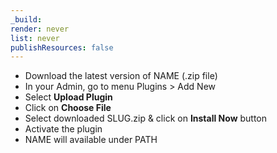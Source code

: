 ```yaml
---
_build:
render: never
list: never
publishResources: false
---
```


- Download the latest version of NAME (.zip file)
- In your Admin, go to menu Plugins &gt; Add New
- Select <b>Upload Plugin</b>
- Click on <b>Choose File</b>
- Select downloaded  SLUG.zip &amp; click on <b>Install Now</b> button
- Activate the plugin
- NAME will available under  PATH
